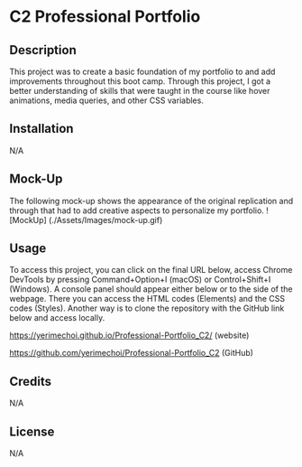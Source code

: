 # C2 Professional Portfolio

## Description
This project was to create a basic foundation of my portfolio to and add improvements throughout this boot camp. Through this project, I got a better understanding of skills that were taught in the course like hover animations, media queries, and other CSS variables.

## Installation
N/A

## Mock-Up
The following mock-up shows the appearance of the original replication and through that had to add creative aspects to personalize my portfolio. 
![MockUp] (./Assets/Images/mock-up.gif)

## Usage
To access this project, you can click on the final URL below, access Chrome DevTools by pressing Command+Option+I (macOS) or Control+Shift+I (Windows). A console panel should appear either below or to the side of the webpage. There you can access the HTML codes (Elements) and the CSS codes (Styles). Another way is to clone the repository with the GitHub link below and access locally.

https://yerimechoi.github.io/Professional-Portfolio_C2/ (website)

https://github.com/yerimechoi/Professional-Portfolio_C2 (GitHub)

## Credits
N/A

## License
N/A
